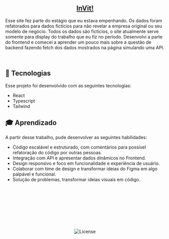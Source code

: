 <p align="center">
<!-- <a href"http://londrijob.vercel.app/"><img src="/londrijob.png"></a> -->
</p>

<h2 align="center"><a href="https://invit-eosin.vercel.app/">InVit!</a></h2>

<p>Esse site fez parte do estágio que eu estava empenhando. Os dados foram refatorados para dados fictícios para não revelar a empresa original ou seu modelo de negócio. Todos os dados são fictícios, o site atualmente serve somente para display do trabalho que eu fiz no período. Desenvolvi a parte do frontend e comecei a aprender um pouco mais sobre a questão de backend fazendo fetch dos dados mostrados na página simulando uma API.</p>

<br>

## 🚀 Tecnologias

Esse projeto foi desenvolvido com as seguintes tecnologias:

- React
- Typescript
- Tailwind

## 🎓 Aprendizado

A partir desse trabalho, pude desenvolver as seguintes habilidades:

- Código escalável e estruturado, com comentários para possível refatoração do código por outras pessoas.
- Integração com API e apresentar dados dinâmicos no Frontend.
- Design responsivo e foco em funcionalidade e experiência de usuário.
- Colaborar com time de design e transformar ideias do Figma em algo palpável e funcional.
- Solução de problemas, transformar ideias visuais em código.



<br><br><br><br><br><br><br>

<p align="center">
  <img alt="License" src="https://img.shields.io/static/v1?label=license&message=MIT&color=49AA26&labelColor=000000">
</p>
